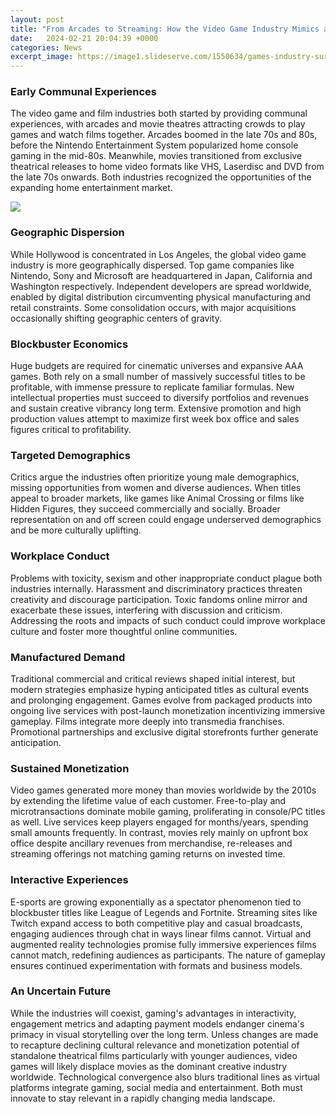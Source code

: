 ```yaml
---
layout: post
title: "From Arcades to Streaming: How the Video Game Industry Mimics and Surpasses Hollywood"
date:   2024-02-21 20:04:39 +0000
categories: News
excerpt_image: https://image1.slideserve.com/1550634/games-industry-surpasses-hollywood-l.jpg
---
```

### Early Communal Experiences

The video game and film industries both started by providing communal experiences, with arcades and movie theatres attracting crowds to play games and watch films together. Arcades boomed in the late 70s and 80s, before the Nintendo Entertainment System popularized home console gaming in the mid-80s. Meanwhile, movies transitioned from exclusive theatrical releases to home video formats like VHS, Laserdisc and DVD from the late 70s onwards. Both industries recognized the opportunities of the expanding home entertainment market.


![](https://image1.slideserve.com/1550634/games-industry-surpasses-hollywood-l.jpg)
### Geographic Dispersion 

While Hollywood is concentrated in Los Angeles, the global video game industry is more geographically dispersed. Top game companies like Nintendo, Sony and Microsoft are headquartered in Japan, California and Washington respectively. Independent developers are spread worldwide, enabled by digital distribution circumventing physical manufacturing and retail constraints. Some consolidation occurs, with major acquisitions occasionally shifting geographic centers of gravity. 

### Blockbuster Economics

Huge budgets are required for cinematic universes and expansive AAA games. Both rely on a small number of massively successful titles to be profitable, with immense pressure to replicate familiar formulas. New intellectual properties must succeed to diversify portfolios and revenues and sustain creative vibrancy long term. Extensive promotion and high production values attempt to maximize first week box office and sales figures critical to profitability. 

### Targeted Demographics 

Critics argue the industries often prioritize young male demographics, missing opportunities from women and diverse audiences. When titles appeal to broader markets, like games like Animal Crossing or films like Hidden Figures, they succeed commercially and socially. Broader representation on and off screen could engage underserved demographics and be more culturally uplifting.

### Workplace Conduct 

Problems with toxicity, sexism and other inappropriate conduct plague both industries internally. Harassment and discriminatory practices threaten creativity and discourage participation. Toxic fandoms online mirror and exacerbate these issues, interfering with discussion and criticism. Addressing the roots and impacts of such conduct could improve workplace culture and foster more thoughtful online communities.

### Manufactured Demand

Traditional commercial and critical reviews shaped initial interest, but modern strategies emphasize hyping anticipated titles as cultural events and prolonging engagement. Games evolve from packaged products into ongoing live services with post-launch monetization incentivizing immersive gameplay. Films integrate more deeply into transmedia franchises. Promotional partnerships and exclusive digital storefronts further generate anticipation. 

### Sustained Monetization 

Video games generated more money than movies worldwide by the 2010s by extending the lifetime value of each customer. Free-to-play and microtransactions dominate mobile gaming, proliferating in console/PC titles as well. Live services keep players engaged for months/years, spending small amounts frequently. In contrast, movies rely mainly on upfront box office despite ancillary revenues from merchandise, re-releases and streaming offerings not matching gaming returns on invested time.

### Interactive Experiences 

E-sports are growing exponentially as a spectator phenomenon tied to blockbuster titles like League of Legends and Fortnite. Streaming sites like Twitch expand access to both competitive play and casual broadcasts, engaging audiences through chat in ways linear films cannot. Virtual and augmented reality technologies promise fully immersive experiences films cannot match, redefining audiences as participants. The nature of gameplay ensures continued experimentation with formats and business models.

### An Uncertain Future

While the industries will coexist, gaming's advantages in interactivity, engagement metrics and adapting payment models endanger cinema's primacy in visual storytelling over the long term. Unless changes are made to recapture declining cultural relevance and monetization potential of standalone theatrical films particularly with younger audiences, video games will likely displace movies as the dominant creative industry worldwide. Technological convergence also blurs traditional lines as virtual platforms integrate gaming, social media and entertainment. Both must innovate to stay relevant in a rapidly changing media landscape.